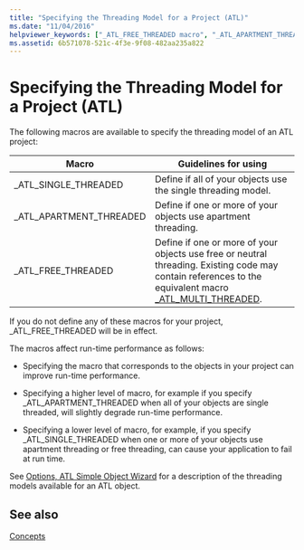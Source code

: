 ```yaml
---
title: "Specifying the Threading Model for a Project (ATL)"
ms.date: "11/04/2016"
helpviewer_keywords: ["_ATL_FREE_THREADED macro", "_ATL_APARTMENT_THREADED macro", "ATL, multithreading", "threading [ATL], models", "_ATL_SINGLE_THREADED macro"]
ms.assetid: 6b571078-521c-4f3e-9f08-482aa235a822
---
```

# Specifying the Threading Model for a Project (ATL)

The following macros are available to specify the threading model of an ATL project:

|Macro|Guidelines for using|
|-----------|--------------------------|
|_ATL_SINGLE_THREADED|Define if all of your objects use the single threading model.|
|_ATL_APARTMENT_THREADED|Define if one or more of your objects use apartment threading.|
|_ATL_FREE_THREADED|Define if one or more of your objects use free or neutral threading. Existing code may contain references to the equivalent macro [_ATL_MULTI_THREADED](reference/compiler-options-macros.md#_atl_multi_threaded).|

If you do not define any of these macros for your project, _ATL_FREE_THREADED will be in effect.

The macros affect run-time performance as follows:

- Specifying the macro that corresponds to the objects in your project can improve run-time performance.

- Specifying a higher level of macro, for example if you specify _ATL_APARTMENT_THREADED when all of your objects are single threaded, will slightly degrade run-time performance.

- Specifying a lower level of macro, for example, if you specify _ATL_SINGLE_THREADED when one or more of your objects use apartment threading or free threading, can cause your application to fail at run time.

See [Options, ATL Simple Object Wizard](../atl/reference/options-atl-simple-object-wizard.md) for a description of the threading models available for an ATL object.

## See also

[Concepts](../atl/active-template-library-atl-concepts.md)
